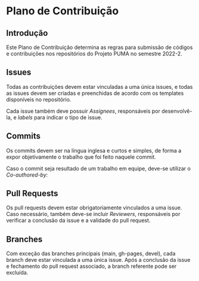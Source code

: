 # Plano de Contribuição

## Introdução

Este Plano de Contribuição determina as regras para submissão de códigos e contribuições nos repositórios do Projeto PUMA no semestre 2022-2.

## Issues

Todas as contribuições devem estar vinculadas a uma única issues, e todas as issues devem ser criadas e preenchidas de acordo com os templates disponíveis no repositório.

Cada issue também deve possuir  *Assignees*, responsáveis por desenvolvê-la, e *labels* para indicar o tipo de issue.

## Commits 

Os commits devem ser na língua inglesa e curtos e simples, de forma a expor objetivamente o trabalho que foi feito naquele commit.

Caso o commit seja resultado de um trabalho em equipe, deve-se utilizar o *Co-authored-by:*

## Pull Requests

Os pull requests devem estar obrigatoriamente vinculados a uma issue. Caso necessário, também deve-se incluir *Reviewers*, responsáveis por verificar a conclusão da issue e a validade do pull request. 

## Branches

Com exceção das branches principais (main, gh-pages, devel), cada branch deve estar vinculada a uma única issue. Após a conclusão da issue e fechamento do pull request associado, a branch referente pode ser excluída.
